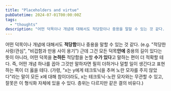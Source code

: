 ```yaml
---
title: "Placeholders and virtue"
pubDatetime: 2024-07-01T00:00:00Z
tags:
  - "thoughts"
description: "어떤 덕목이나 개념에 대해서도 적당함이나 중용을 말할 수 있는 것 같다. (e.g. \"적당한 사랑/관심\", \"비겁함과 만용 사이 용기\") 근데 그건 모든 덕목안에 중용의 길이 있다는 뜻이 아니라, 어떤 덕목을 논하든 적당함을 논할 수가 있다고 말하는 편이 더 적확할 테다. 즉, 어떤 개념 하나를 꼽아 그것만 말하자면…"
---
```


어떤 덕목이나 개념에 대해서도 **적당함**이나 중용을 말할 수 있는 것 같다. (e.g. "적당한 사랑/관심", "비겁함과 만용 사이 용기")
근데 그건 모든 덕목**안에** 중용의 길이 있다는 뜻이 아니라, 어떤 덕목을 **논하든** 적당함을 논할 **수가 있다**고 말하는 편이 더 적확할 테다. 즉, 어떤 개념 하나를 꼽아 그것만 말하자면 필히 더하거나 덜할 일이 생긴다고 표현하는 쪽이 더 옳을 테다. (가령, "x는 y에게 테크토닉을 추며 노란 모자를 주지 않았다"라는 말이 모든 x에 대해 참이더라도, x는 테크토닉-노란 모자와는 무관할 수 있고, 잘못은 이 형식화 자체에 있을 수 있다. 층위는 다르지만 같은 결의 비유다.)
